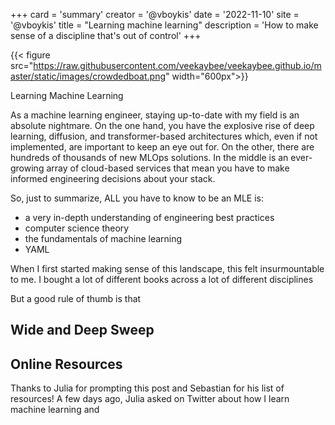 +++
card = 'summary'
creator = '@vboykis'
date = '2022-11-10'
site = '@vboykis'
title = "Learning machine learning"
description = 'How to make sense of a discipline that's out of control'
+++

{{< figure src="https://raw.githubusercontent.com/veekaybee/veekaybee.github.io/master/static/images/crowdedboat.png" width="600px">}}

Learning Machine Learning

As a machine learning engineer, staying up-to-date with my field is an absolute nightmare. On the one hand, you have the explosive rise of deep learning, diffusion, and transformer-based architectures which, even if not implemented, are important to keep an eye out for. On the other, there are hundreds of thousands of new MLOps solutions. In the middle is an ever-growing array of cloud-based services that mean you have to make informed engineering decisions about your stack. 

So, just to summarize, ALL you have to know to be an MLE is: 

+ a very in-depth understanding of engineering best practices
+ computer science theory
+ the fundamentals of machine learning 
+ YAML

When I first started making sense of this landscape, this felt insurmountable to me. I bought a lot of different books across a lot of different disciplines

But a good rule of thumb is that 



## Wide and Deep Sweep


## Online Resources

Thanks to Julia for prompting this post and Sebastian for his list of resources! A few days ago, Julia asked on Twitter about how I learn machine learning and 
